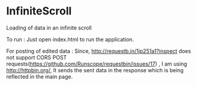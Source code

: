 # InfiniteScroll
Loading of data in an infinite scroll

To run :
Just open index.html to run the application.

For posting of edited data : Since, http://requestb.in/1ip251a1?inspect does not support CORS POST requests(https://github.com/Runscope/requestbin/issues/17) , I am using http://httpbin.org/, It sends the sent data in the response which is being reflected in the main page.
